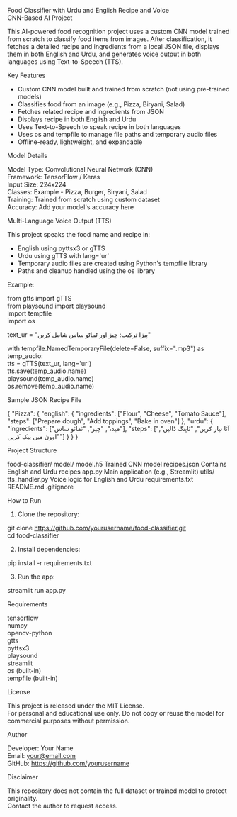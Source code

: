 Food Classifier with Urdu and English Recipe and Voice  
CNN-Based AI Project

This AI-powered food recognition project uses a custom CNN model trained from scratch to classify food items from images. After classification, it fetches a detailed recipe and ingredients from a local JSON file, displays them in both English and Urdu, and generates voice output in both languages using Text-to-Speech (TTS).

Key Features

- Custom CNN model built and trained from scratch (not using pre-trained models)  
- Classifies food from an image (e.g., Pizza, Biryani, Salad)  
- Fetches related recipe and ingredients from JSON  
- Displays recipe in both English and Urdu  
- Uses Text-to-Speech to speak recipe in both languages  
- Uses os and tempfile to manage file paths and temporary audio files  
- Offline-ready, lightweight, and expandable  

Model Details

Model Type: Convolutional Neural Network (CNN)  
Framework: TensorFlow / Keras  
Input Size: 224x224  
Classes: Example - Pizza, Burger, Biryani, Salad  
Training: Trained from scratch using custom dataset  
Accuracy: Add your model's accuracy here  

Multi-Language Voice Output (TTS)

This project speaks the food name and recipe in:

- English using pyttsx3 or gTTS  
- Urdu using gTTS with lang='ur'  
- Temporary audio files are created using Python's tempfile library  
- Paths and cleanup handled using the os library  

Example:

from gtts import gTTS  
from playsound import playsound  
import tempfile  
import os  

text_ur = "پیزا ترکیب: چیز اور ٹماٹو ساس شامل کریں"  

with tempfile.NamedTemporaryFile(delete=False, suffix=".mp3") as temp_audio:  
    tts = gTTS(text_ur, lang='ur')  
    tts.save(temp_audio.name)  
    playsound(temp_audio.name)  
    os.remove(temp_audio.name)  

Sample JSON Recipe File

{
  "Pizza": {
    "english": {
      "ingredients": ["Flour", "Cheese", "Tomato Sauce"],
      "steps": ["Prepare dough", "Add toppings", "Bake in oven"]
    },
    "urdu": {
      "ingredients": ["میدہ", "چیز", "ٹماٹو ساس"],
      "steps": ["آٹا تیار کریں", "ٹاپنگ ڈالیں", "اوون میں بیک کریں"]
    }
  }
}

Project Structure

food-classifier/
  model/
    model.h5                  Trained CNN model
  recipes.json                Contains English and Urdu recipes
  app.py                      Main application (e.g., Streamlit)
  utils/
    tts_handler.py            Voice logic for English and Urdu
  requirements.txt
  README.md
  .gitignore

How to Run

1. Clone the repository:

git clone https://github.com/yourusername/food-classifier.git  
cd food-classifier  

2. Install dependencies:

pip install -r requirements.txt  

3. Run the app:

streamlit run app.py  

Requirements

tensorflow  
numpy  
opencv-python  
gtts  
pyttsx3  
playsound  
streamlit  
os (built-in)  
tempfile (built-in)  

License

This project is released under the MIT License.  
For personal and educational use only. Do not copy or reuse the model for commercial purposes without permission.  

Author

Developer: Your Name  
Email: your@email.com  
GitHub: https://github.com/yourusername  

Disclaimer

This repository does not contain the full dataset or trained model to protect originality.  
Contact the author to request access.
